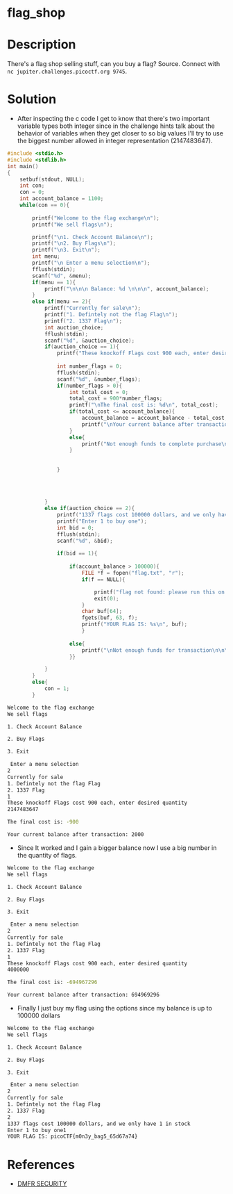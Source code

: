 # flag_shop

# Description
There's a flag shop selling stuff, can you buy a flag? Source. Connect with ```nc jupiter.challenges.picoctf.org 9745```.

# Solution

-  After inspecting the c code I get to know that there's two important variable types both integer since in the challenge hints talk about the behavior of variables when they get closer to so big values I'll try to use the biggest number allowed in integer representation (2147483647).

```c
#include <stdio.h>
#include <stdlib.h>
int main()
{
    setbuf(stdout, NULL);
    int con;
    con = 0;
    int account_balance = 1100;
    while(con == 0){
        
        printf("Welcome to the flag exchange\n");
        printf("We sell flags\n");

        printf("\n1. Check Account Balance\n");
        printf("\n2. Buy Flags\n");
        printf("\n3. Exit\n");
        int menu;
        printf("\n Enter a menu selection\n");
        fflush(stdin);
        scanf("%d", &menu);
        if(menu == 1){
            printf("\n\n\n Balance: %d \n\n\n", account_balance);
        }
        else if(menu == 2){
            printf("Currently for sale\n");
            printf("1. Defintely not the flag Flag\n");
            printf("2. 1337 Flag\n");
            int auction_choice;
            fflush(stdin);
            scanf("%d", &auction_choice);
            if(auction_choice == 1){
                printf("These knockoff Flags cost 900 each, enter desired quantity\n");
                
                int number_flags = 0;
                fflush(stdin);
                scanf("%d", &number_flags);
                if(number_flags > 0){
                    int total_cost = 0;
                    total_cost = 900*number_flags;
                    printf("\nThe final cost is: %d\n", total_cost);
                    if(total_cost <= account_balance){
                        account_balance = account_balance - total_cost;
                        printf("\nYour current balance after transaction: %d\n\n", account_balance);
                    }
                    else{
                        printf("Not enough funds to complete purchase\n");
                    }
                                    
                    
                }
                    
                    
                    
                
            }
            else if(auction_choice == 2){
                printf("1337 flags cost 100000 dollars, and we only have 1 in stock\n");
                printf("Enter 1 to buy one");
                int bid = 0;
                fflush(stdin);
                scanf("%d", &bid);
                
                if(bid == 1){
                    
                    if(account_balance > 100000){
                        FILE *f = fopen("flag.txt", "r");
                        if(f == NULL){

                            printf("flag not found: please run this on the server\n");
                            exit(0);
                        }
                        char buf[64];
                        fgets(buf, 63, f);
                        printf("YOUR FLAG IS: %s\n", buf);
                        }
                    
                    else{
                        printf("\nNot enough funds for transaction\n\n\n");
                    }}

            }
        }
        else{
            con = 1;
        }


```


``` bash
Welcome to the flag exchange
We sell flags

1. Check Account Balance

2. Buy Flags

3. Exit

 Enter a menu selection
2
Currently for sale
1. Defintely not the flag Flag
2. 1337 Flag
1
These knockoff Flags cost 900 each, enter desired quantity
2147483647

The final cost is: -900

Your current balance after transaction: 2000

```

- Since It worked and I gain a bigger balance now I use a big number in the quantity of flags.

```bash
Welcome to the flag exchange
We sell flags

1. Check Account Balance

2. Buy Flags

3. Exit

 Enter a menu selection
2
Currently for sale
1. Defintely not the flag Flag
2. 1337 Flag
1
These knockoff Flags cost 900 each, enter desired quantity
4000000

The final cost is: -694967296

Your current balance after transaction: 694969296

```

-  Finally  I just buy my flag using the options since my balance is up to 100000 dollars

```bash
Welcome to the flag exchange
We sell flags

1. Check Account Balance

2. Buy Flags

3. Exit

 Enter a menu selection
2
Currently for sale
1. Defintely not the flag Flag
2. 1337 Flag
2
1337 flags cost 100000 dollars, and we only have 1 in stock
Enter 1 to buy one1
YOUR FLAG IS: picoCTF{m0n3y_bag5_65d67a74}
```

# References
- [DMFR SECURITY](https://dmfrsecurity.com/2021/04/19/picoctf-2019-flag_shop-writeup/)
